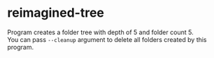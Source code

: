 # reimagined-tree
Program creates a folder tree with depth of 5 and folder count 5.<br/>
You can pass ```--cleanup``` argument to delete all folders created by this program.
